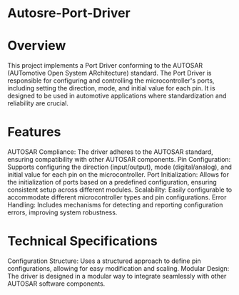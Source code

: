 # Autosre-Port-Driver
# Overview
This project implements a Port Driver conforming to the AUTOSAR (AUTomotive Open System ARchitecture) standard. The Port Driver is responsible for configuring and controlling the microcontroller's ports, including setting the direction, mode, and initial value for each pin. It is designed to be used in automotive applications where standardization and reliability are crucial.

# Features
AUTOSAR Compliance: The driver adheres to the AUTOSAR standard, ensuring compatibility with other AUTOSAR components.
Pin Configuration: Supports configuring the direction (input/output), mode (digital/analog), and initial value for each pin on the microcontroller.
Port Initialization: Allows for the initialization of ports based on a predefined configuration, ensuring consistent setup across different modules.
Scalability: Easily configurable to accommodate different microcontroller types and pin configurations.
Error Handling: Includes mechanisms for detecting and reporting configuration errors, improving system robustness.

# Technical Specifications
Configuration Structure: Uses a structured approach to define pin configurations, allowing for easy modification and scaling.
Modular Design: The driver is designed in a modular way to integrate seamlessly with other AUTOSAR software components.


